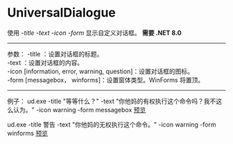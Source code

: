 # UniversalDialogue
使用 *-title -text -icon -form* 显示自定义对话框。
**需要 .NET 8.0**

---

参数：
-title <string>：设置对话框的标题。\
-text <string>：设置对话框的内容。\
-icon <string> [information, error, warning, question]：设置对话框的图标。\
-form <type> [messagebox， winforms]：设置窗体类型。WinForms 将置顶。

---

例子：
ud.exe -title "等等什么？" -text "你他妈的有权执行这个命令吗？我不这么认为。" -icon warning -form messagebox
[预览](https://github.com/user-attachments/assets/27b2000f-3853-40c2-bb1b-ada701f83588)


ud.exe -title 警告 -text "你他妈的无权执行这个命令。" -icon warning -form winforms
[预览](https://github.com/user-attachments/assets/9e33f8bb-ccef-4cec-92e6-cb2da2dfd8c2)
